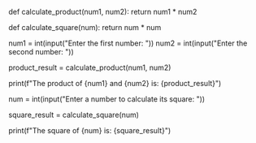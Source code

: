 def calculate_product(num1, num2):
    return num1 * num2

def calculate_square(num):
    return num * num

num1 = int(input("Enter the first number: "))
num2 = int(input("Enter the second number: "))

product_result = calculate_product(num1, num2)

print(f"The product of {num1} and {num2} is: {product_result}")

num = int(input("Enter a number to calculate its square: "))

square_result = calculate_square(num)

print(f"The square of {num} is: {square_result}")

